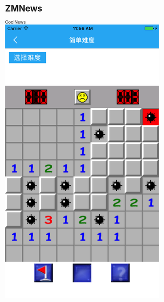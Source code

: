 # ZMNews
CoolNews 
![coolnews](https://github.com/hexuren/ZMNews/blob/master/readmeImage/coolnewsfour.png)
